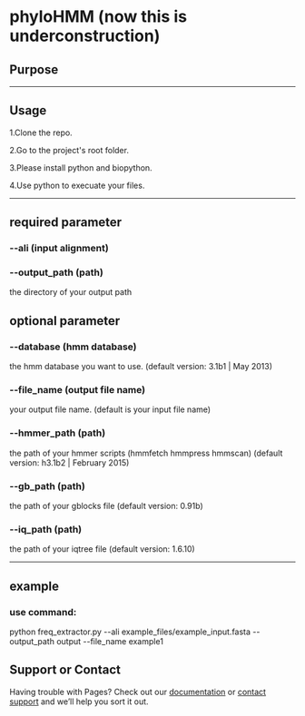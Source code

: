 # phyloHMM (now this is underconstruction)


## Purpose



***
## Usage
1.Clone the repo.

2.Go to the project's root folder.

3.Please install python and biopython.

4.Use python to execuate your files.
***
## required parameter
### --ali (input alignment) 

### --output_path (path)  
the directory of your output path

## optional parameter
### --database (hmm database)   
the hmm database you want to use. (default version: 3.1b1 | May 2013)


### --file_name (output file name)  
your output file name. (default is your input file name)

### --hmmer_path (path)
  the path of your hmmer scripts (hmmfetch hmmpress hmmscan)  (default version: h3.1b2 | February 2015)

### --gb_path (path)
the path of your gblocks file (default version: 0.91b)
### --iq_path (path)
the path of your iqtree file (default version: 1.6.10)
***
## example 
### use command:
python freq_extractor.py --ali example_files/example_input.fasta --output_path output --file_name example1
## Support or Contact

Having trouble with Pages? Check out our [documentation](https://help.github.com/categories/github-pages-basics/) or [contact support](https://github.com/contact) and we’ll help you sort it out.
